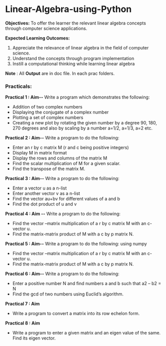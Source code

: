 # Linear-Algebra-using-Python
**Objectives:**
To offer the learner the relevant linear algebra concepts through computer science applications.

**Expected Learning Outcomes:**
1. Appreciate the relevance of linear algebra in the field of computer science.
2. Understand the concepts through program implementation
3. Instill a computational thinking while learning linear algebra

**Note** : All **Output** are in doc file. In each prac folders. 
### Practicals:

**Practical 1 : Aim--**
Write a program which demonstrates the following:
- Addition of two complex numbers
- Displaying the conjugate of a complex number
- Plotting a set of complex numbers
- Creating a new plot by rotating the given number by a degree 90, 180, 270 degrees and also by scaling by a number a=1/2, a=1/3, a=2 etc.
 
**Practical 2 : Aim--**
Write a program to do the following:

- Enter an r by c matrix M (r and c being positive integers)
- Display M in matrix format
- Display the rows and columns of the matrix M
- Find the scalar multiplication of M for a given scalar.
- Find the transpose of the matrix M.

**Practical 3 : Aim--**
Write a program to do the following:

- Enter a vector u as a n-list
- Enter another vector v as a n-list
- Find the vector au+bv for different values of a and b
- Find the dot product of u and v 

**Practical 4 : Aim --**
Write a program to do the following:

- Find the vector –matrix multiplication of a r by c matrix M with an c-vector u.
- Find the matrix-matrix product of M with a c by p matrix N.

**Practical 5 : Aim--**
Write a program to do the following: using numpy

- Find the vector –matrix multiplication of a r by c matrix M with an c-vector u.
- Find the matrix-matrix product of M with a c by p matrix N.

**Practical 6 : Aim--**
Write a program to do the following:

- Enter a positive number N and find numbers a and b such that a2 – b2 = N
- Find the gcd of two numbers using Euclid’s algorithm.

**Practical 7 : Aim**

- Write a program to convert a matrix into its row echelon form.

**Practical 8 : Aim**

- Write a program to enter a given matrix and an eigen value of the same. Find its eigen vector.

